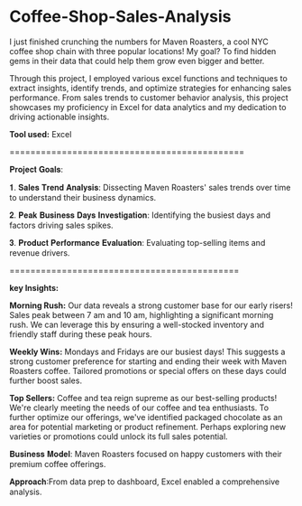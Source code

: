 # Coffee-Shop-Sales-Analysis

I just finished crunching the numbers for Maven Roasters, a cool NYC coffee shop chain with three popular locations! My goal? To find hidden gems in their data that could help them grow even bigger and better.

Through this project, I employed various excel functions and techniques to extract insights, identify trends, and optimize strategies for enhancing sales performance. From sales trends to customer behavior analysis, this project showcases my proficiency in Excel for data analytics and my dedication to driving actionable insights.

**Tool used:** Excel

=============================================


𝐏𝐫𝐨𝐣𝐞𝐜𝐭 𝐆𝐨𝐚𝐥𝐬:

𝟏. 𝐒𝐚𝐥𝐞𝐬 𝐓𝐫𝐞𝐧𝐝 𝐀𝐧𝐚𝐥𝐲𝐬𝐢𝐬: Dissecting Maven Roasters' sales trends over time to understand their business dynamics.

𝟐. 𝐏𝐞𝐚𝐤 𝐁𝐮𝐬𝐢𝐧𝐞𝐬𝐬 𝐃𝐚𝐲𝐬 𝐈𝐧𝐯𝐞𝐬𝐭𝐢𝐠𝐚𝐭𝐢𝐨𝐧: Identifying the busiest days and factors driving sales spikes.

𝟑. 𝐏𝐫𝐨𝐝𝐮𝐜𝐭 𝐏𝐞𝐫𝐟𝐨𝐫𝐦𝐚𝐧𝐜𝐞 𝐄𝐯𝐚𝐥𝐮𝐚𝐭𝐢𝐨𝐧: Evaluating top-selling items and revenue drivers.


============================================

**key Insights:**

**Morning Rush:** Our data reveals a strong customer base for our early risers! Sales peak between 7 am and 10 am, highlighting a significant morning rush. We can leverage this by ensuring a well-stocked inventory and friendly staff during these peak hours.

**Weekly Wins:** Mondays and Fridays are our busiest days! This suggests a strong customer preference for starting and ending their week with Maven Roasters coffee. Tailored promotions or special offers on these days could further boost sales.

**Top Sellers:** Coffee and tea reign supreme as our best-selling products! We're clearly meeting the needs of our coffee and tea enthusiasts. To further optimize our offerings, we've identified packaged chocolate as an area for potential marketing or product refinement. Perhaps exploring new varieties or promotions could unlock its full sales potential.

𝐁𝐮𝐬𝐢𝐧𝐞𝐬𝐬 𝐌𝐨𝐝𝐞𝐥: Maven Roasters focused on happy customers with their premium coffee offerings.

𝐀𝐩𝐩𝐫𝐨𝐚𝐜𝐡:From data prep to dashboard, Excel enabled a comprehensive analysis.
